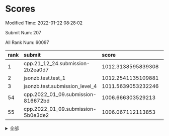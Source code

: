 # Scores

Modified Time: 2022-01-22 08:28:02

Submit Num: 207

All Rank Num: 60097

| rank |               submit               |       score        |       sigma        | pk_num |
| :--- | :--------------------------------- | :----------------- | :----------------- | :----- |
| 1    | cpp.21_12_24.submission-2b2ea0d7   | 1012.3138595839308 | 0.7802996244745182 | 1161   |
| 2    | jsonzb.test.test_1                 | 1012.2541135109881 | 0.8013530197332129 | 1160   |
| 3    | jsonzb.test.submission_level_4     | 1011.5639053232246 | 0.7707912784359352 | 1157   |
| 54   | cpp.2022_01_09.submission-816672bd | 1006.666303529213  | 0.7330471112857686 | 1163   |
| 55   | cpp.2022_01_09.submission-5b0e3de2 | 1006.067112113853  | 0.7323638415875129 | 1164   |


<details>
<summary>全部</summary>

| rank |                 submit                 |       score        |       sigma        | pk_num |
| :--- | :------------------------------------- | :----------------- | :----------------- | :----- |
| 1    | cpp.21_12_24.submission-2b2ea0d7       | 1012.3138595839308 | 0.7802996244745182 | 1161   |
| 2    | jsonzb.test.test_1                     | 1012.2541135109881 | 0.8013530197332129 | 1160   |
| 3    | jsonzb.test.submission_level_4         | 1011.5639053232246 | 0.7707912784359352 | 1157   |
| 4    | gobigger.level_3.submission_level_3_42 | 1011.3317747503047 | 0.7971058783937568 | 1156   |
| 5    | gobigger.level_3.submission_level_3_37 | 1011.3238021259934 | 0.7569459371096676 | 1160   |
| 6    | gobigger.level_3.submission_level_3_15 | 1011.1305381688768 | 0.7658304083302252 | 1164   |
| 7    | gobigger.level_3.submission_level_3_41 | 1011.0042734277262 | 0.7676081185153358 | 1166   |
| 8    | gobigger.level_3.submission_level_3_27 | 1010.653277135233  | 0.7697946517904409 | 1168   |
| 9    | gobigger.level_3.submission_level_3_8  | 1010.591332990107  | 0.7674426860452889 | 1165   |
| 10   | gobigger.level_3.submission_level_3_10 | 1010.5827788161982 | 0.7567105691857304 | 1158   |
| 11   | gobigger.level_3.submission_level_3_4  | 1010.5326964306176 | 0.7840220677467434 | 1165   |
| 12   | gobigger.level_3.submission_level_3_34 | 1010.420284034018  | 0.7439504353232795 | 1160   |
| 13   | gobigger.level_3.submission_level_3_21 | 1010.3839281091603 | 0.7529833570892501 | 1158   |
| 14   | gobigger.level_3.submission_level_3_30 | 1010.3238502040731 | 0.7617448415835627 | 1163   |
| 15   | gobigger.level_3.submission_level_3_32 | 1010.3216496327657 | 0.7475486097950765 | 1159   |
| 16   | gobigger.level_3.submission_level_3_25 | 1010.2536412910955 | 0.7750808296539838 | 1163   |
| 17   | gobigger.level_3.submission_level_3_3  | 1010.2383911801196 | 0.7587293840723618 | 1160   |
| 18   | gobigger.level_3.submission_level_3_29 | 1010.1216326454165 | 0.7528300775112294 | 1158   |
| 19   | gobigger.level_3.submission_level_3_40 | 1010.0643585700772 | 0.7559951761641247 | 1167   |
| 20   | gobigger.level_3.submission_level_3_45 | 1010.0480411875279 | 0.7490198292004576 | 1159   |
| 21   | gobigger.level_3.submission_level_3_1  | 1010.0378317998126 | 0.7677218487526223 | 1161   |
| 22   | gobigger.level_3.submission_level_3_28 | 1010.0185656425313 | 0.7586970567361276 | 1160   |
| 23   | gobigger.level_3.submission_level_3_38 | 1009.9985894783841 | 0.761734234242514  | 1159   |
| 24   | gobigger.level_3.submission_level_3_49 | 1009.9761050153996 | 0.7512850806671634 | 1160   |
| 25   | gobigger.level_3.submission_level_3_26 | 1009.9629702661996 | 0.7679147620748094 | 1162   |
| 26   | gobigger.level_3.submission_level_3_35 | 1009.8823316715502 | 0.7572264093465814 | 1158   |
| 27   | gobigger.level_3.submission_level_3_2  | 1009.823023229457  | 0.7668546289014537 | 1157   |
| 28   | gobigger.level_3.submission_level_3_39 | 1009.8226817251624 | 0.7436413931319157 | 1165   |
| 29   | gobigger.level_3.submission_level_3_6  | 1009.7966701966897 | 0.7801707855893427 | 1158   |
| 30   | gobigger.level_3.submission_level_3_48 | 1009.7900698689929 | 0.7685951136734034 | 1166   |
| 31   | gobigger.level_3.submission_level_3_11 | 1009.614468761843  | 0.7565441015170029 | 1160   |
| 32   | gobigger.level_3.submission_level_3_5  | 1009.5727004942703 | 0.7579769639191822 | 1163   |
| 33   | gobigger.level_3.submission_level_3_19 | 1009.5298297513066 | 0.7587076321709049 | 1165   |
| 34   | gobigger.level_3.submission_level_3_0  | 1009.5174139706494 | 0.7617884271182076 | 1161   |
| 35   | gobigger.level_3.submission_level_3_24 | 1009.5047452676438 | 0.7545873637263067 | 1164   |
| 36   | gobigger.level_3.submission_level_3_46 | 1009.4698633065457 | 0.7559579360164496 | 1166   |
| 37   | gobigger.level_3.submission_level_3_23 | 1009.3618370066038 | 0.7568666759938789 | 1159   |
| 38   | gobigger.level_3.submission_level_3_13 | 1009.29764794965   | 0.7670123191248182 | 1160   |
| 39   | gobigger.level_3.submission_level_3_18 | 1009.1992457617456 | 0.7718441785667624 | 1161   |
| 40   | gobigger.level_3.submission_level_3_44 | 1009.1948005178059 | 0.7561242724007393 | 1160   |
| 41   | gobigger.level_3.submission_level_3_14 | 1009.141147916865  | 0.7556260026187293 | 1162   |
| 42   | gobigger.level_3.submission_level_3_9  | 1009.0868335008444 | 0.7685690905428537 | 1161   |
| 43   | gobigger.level_3.submission_level_3_22 | 1009.0007230579507 | 0.7498084750102033 | 1163   |
| 44   | gobigger.level_3.submission_level_3_16 | 1008.8295549217036 | 0.740339107985093  | 1163   |
| 45   | gobigger.level_3.submission_level_3_31 | 1008.7896471254963 | 0.733022628302289  | 1155   |
| 46   | gobigger.level_3.submission_level_3_33 | 1008.7383871868433 | 0.7524219872281849 | 1164   |
| 47   | gobigger.level_3.submission_level_3_17 | 1008.6326214752587 | 0.7288850531387987 | 1157   |
| 48   | gobigger.level_3.submission_level_3_47 | 1008.5543176007525 | 0.7526662402596636 | 1161   |
| 49   | gobigger.level_3.submission_level_3_20 | 1008.4004938581982 | 0.7369067891327401 | 1162   |
| 50   | gobigger.level_3.submission_level_3_43 | 1008.3909207528276 | 0.7436498702676364 | 1162   |
| 51   | gobigger.level_3.submission_level_3_12 | 1007.9159083063411 | 0.7448480403539016 | 1158   |
| 52   | gobigger.level_3.submission_level_3_36 | 1007.8039831751073 | 0.7483619104639672 | 1163   |
| 53   | gobigger.level_3.submission_level_3_7  | 1007.7913633190662 | 0.7497270634990125 | 1158   |
| 54   | cpp.2022_01_09.submission-816672bd     | 1006.666303529213  | 0.7330471112857686 | 1163   |
| 55   | cpp.2022_01_09.submission-5b0e3de2     | 1006.067112113853  | 0.7323638415875129 | 1164   |
| 56   | gobigger.level_1.submission_level_1_39 | 1005.652590865367  | 0.7100840245900664 | 1156   |
| 57   | gobigger.level_1.submission_level_1_4  | 1004.5659398504746 | 0.7155245315907752 | 1163   |
| 58   | gobigger.level_1.submission_level_1_26 | 1004.4579935779547 | 0.7178596899218878 | 1167   |
| 59   | gobigger.level_1.submission_level_1_45 | 1004.4458209847816 | 0.7148801261418891 | 1152   |
| 60   | gobigger.level_1.submission_level_1_11 | 1004.256834606345  | 0.7234270602854925 | 1161   |
| 61   | gobigger.level_1.submission_level_1_24 | 1004.222782679897  | 0.7240014881273413 | 1162   |
| 62   | gobigger.level_1.submission_level_1_15 | 1004.1019465355722 | 0.7231811427984939 | 1164   |
| 63   | gobigger.level_1.submission_level_1_47 | 1004.0924788162849 | 0.7303899576558169 | 1160   |
| 64   | gobigger.level_1.submission_level_1_46 | 1004.0027590963413 | 0.7134684087291926 | 1159   |
| 65   | gobigger.level_1.submission_level_1_13 | 1003.9365124409849 | 0.7262118255682831 | 1159   |
| 66   | gobigger.level_1.submission_level_1_36 | 1003.866550359797  | 0.7159115645989513 | 1156   |
| 67   | gobigger.level_1.submission_level_1_41 | 1003.8603756832481 | 0.7063753972364195 | 1164   |
| 68   | gobigger.level_1.submission_level_1_38 | 1003.710030321721  | 0.7173243757438371 | 1163   |
| 69   | gobigger.level_1.submission_level_1_17 | 1003.688879713301  | 0.7106076578758043 | 1161   |
| 70   | gobigger.level_1.submission_level_1_49 | 1003.6698931024966 | 0.7176707021365935 | 1164   |
| 71   | gobigger.level_1.submission_level_1_20 | 1003.6687922091802 | 0.7181853169557847 | 1162   |
| 72   | gobigger.level_1.submission_level_1_25 | 1003.6522277416082 | 0.713197497914946  | 1159   |
| 73   | gobigger.level_1.submission_level_1_27 | 1003.6429675072462 | 0.7121996528567986 | 1161   |
| 74   | gobigger.level_1.submission_level_1_34 | 1003.5383332866098 | 0.7100936577013355 | 1162   |
| 75   | gobigger.level_1.submission_level_1_5  | 1003.4841465250294 | 0.7117724441441382 | 1160   |
| 76   | gobigger.level_1.submission_level_1_28 | 1003.467707741053  | 0.7180804696897403 | 1156   |
| 77   | gobigger.level_1.submission_level_1_31 | 1003.4428997502024 | 0.7202883743053513 | 1164   |
| 78   | gobigger.level_1.submission_level_1_19 | 1003.3958397762294 | 0.7165147395000465 | 1162   |
| 79   | gobigger.level_1.submission_level_1_1  | 1003.3876986558713 | 0.7124167622618806 | 1156   |
| 80   | gobigger.level_1.submission_level_1_37 | 1003.2887542081833 | 0.7087748228846112 | 1164   |
| 81   | gobigger.level_1.submission_level_1_16 | 1003.2855561711817 | 0.7111563632820422 | 1162   |
| 82   | gobigger.level_1.submission_level_1_42 | 1003.1616199203023 | 0.7134397991393577 | 1164   |
| 83   | gobigger.level_1.submission_level_1_43 | 1003.0948285010264 | 0.7214678959530642 | 1160   |
| 84   | gobigger.level_1.submission_level_1_3  | 1003.062465059595  | 0.7151944494942127 | 1162   |
| 85   | gobigger.level_1.submission_level_1_18 | 1003.0335279652268 | 0.7099409272466773 | 1163   |
| 86   | gobigger.level_1.submission_level_1_23 | 1003.0305422769167 | 0.716834266320848  | 1163   |
| 87   | gobigger.level_1.submission_level_1_22 | 1002.9992112446431 | 0.7187810850664799 | 1157   |
| 88   | gobigger.level_1.submission_level_1_30 | 1002.9836954689173 | 0.7231902626844988 | 1165   |
| 89   | gobigger.level_1.submission_level_1_6  | 1002.9522605620698 | 0.7038268235355432 | 1166   |
| 90   | gobigger.level_1.submission_level_1_29 | 1002.8507192273921 | 0.7248003836345502 | 1160   |
| 91   | gobigger.level_1.submission_level_1_12 | 1002.746995831797  | 0.7094013728682046 | 1156   |
| 92   | gobigger.level_1.submission_level_1_33 | 1002.6344590074488 | 0.7153540765743832 | 1162   |
| 93   | gobigger.level_1.submission_level_1_32 | 1002.6291334784123 | 0.711116468536715  | 1162   |
| 94   | gobigger.level_1.submission_level_1_8  | 1002.5898323201058 | 0.7210372103446064 | 1161   |
| 95   | gobigger.level_1.submission_level_1_14 | 1002.5679131667316 | 0.7127014740253729 | 1159   |
| 96   | gobigger.level_1.submission_level_1_40 | 1002.5637746738653 | 0.7091186168993999 | 1161   |
| 97   | gobigger.level_1.submission_level_1_48 | 1002.5456543580248 | 0.7310298989798838 | 1163   |
| 98   | gobigger.level_1.submission_level_1_2  | 1002.4630109476643 | 0.7287467564517939 | 1164   |
| 99   | gobigger.level_1.submission_level_1_9  | 1002.4355637589979 | 0.7067001405944945 | 1159   |
| 100  | gobigger.level_1.submission_level_1_35 | 1002.2721574085236 | 0.7158136929949384 | 1168   |
| 101  | gobigger.level_1.submission_level_1_10 | 1002.1772168923842 | 0.7164329473135204 | 1165   |
| 102  | gobigger.level_1.submission_level_1_7  | 1002.1292269897361 | 0.7053505441947325 | 1161   |
| 103  | gobigger.level_1.submission_level_1_0  | 1001.5808661183637 | 0.7110048500028179 | 1164   |
| 104  | gobigger.level_1.submission_level_1_21 | 1001.5418585292754 | 0.7143850599355231 | 1165   |
| 105  | gobigger.level_1.submission_level_1_44 | 1001.4890536732007 | 0.7016131995024459 | 1158   |
| 106  | gobigger.random.submission_random_21   | 997.792462278601   | 0.7098623246355839 | 1163   |
| 107  | gobigger.random.submission_random_2    | 997.5639763390685  | 0.7042087174881677 | 1163   |
| 108  | gobigger.random.submission_random_31   | 997.2984637191694  | 0.706652754453484  | 1161   |
| 109  | gobigger.random.submission_random_20   | 997.1973021826961  | 0.7159158479506725 | 1163   |
| 110  | gobigger.random.submission_random_40   | 997.1280499340933  | 0.7206590013665256 | 1157   |
| 111  | gobigger.random.submission_random_25   | 997.0419841500421  | 0.7178269581295307 | 1163   |
| 112  | gobigger.random.submission_random_8    | 996.8912483988067  | 0.7082040506258203 | 1161   |
| 113  | gobigger.random.submission_random_44   | 996.7964073741218  | 0.7134930352642389 | 1159   |
| 114  | gobigger.random.submission_random_14   | 996.7713631913354  | 0.7172819800458436 | 1162   |
| 115  | gobigger.random.submission_random_48   | 996.5500159763372  | 0.7157335899863351 | 1161   |
| 116  | gobigger.random.submission_random_16   | 996.4578651534282  | 0.722952289335246  | 1161   |
| 117  | gobigger.random.submission_random_30   | 996.3428771042437  | 0.711275497304194  | 1159   |
| 118  | gobigger.random.submission_random_13   | 996.3194350702103  | 0.7030992955405683 | 1155   |
| 119  | gobigger.random.submission_random_26   | 996.2316450384264  | 0.6951814762025705 | 1163   |
| 120  | gobigger.random.submission_random_32   | 996.223334041325   | 0.7093631436965838 | 1162   |
| 121  | gobigger.random.submission_random_22   | 996.1490766035821  | 0.7145940217774683 | 1163   |
| 122  | gobigger.random.submission_random_47   | 996.1324601488714  | 0.7218121701654368 | 1161   |
| 123  | gobigger.random.submission_random_5    | 996.1160260125282  | 0.6983823448586903 | 1161   |
| 124  | gobigger.random.submission_random_29   | 996.0756523541047  | 0.715000449100571  | 1157   |
| 125  | gobigger.random.submission_random_18   | 995.9120793942759  | 0.7067404193310363 | 1162   |
| 126  | gobigger.random.submission_random_4    | 995.881509829947   | 0.715039285073327  | 1165   |
| 127  | gobigger.random.submission_random_12   | 995.8665349195142  | 0.7010402368707531 | 1157   |
| 128  | gobigger.random.submission_random_35   | 995.8383291314776  | 0.7088476615768539 | 1161   |
| 129  | gobigger.random.submission_random_42   | 995.8115182527979  | 0.7012504698466444 | 1161   |
| 130  | gobigger.random.submission_random_27   | 995.7024151311168  | 0.7121547233564751 | 1162   |
| 131  | gobigger.random.submission_random_9    | 995.6475190681052  | 0.7179288288929032 | 1158   |
| 132  | gobigger.random.submission_random_3    | 995.5893178724058  | 0.7248255558513633 | 1162   |
| 133  | gobigger.random.submission_random_28   | 995.5691740839928  | 0.7106266361988353 | 1165   |
| 134  | gobigger.random.submission_random_37   | 995.5522635437057  | 0.7195943052589654 | 1161   |
| 135  | gobigger.random.submission_random_19   | 995.5235982244743  | 0.7165237657649779 | 1161   |
| 136  | gobigger.random.submission_random_38   | 995.510523563933   | 0.6987069872631572 | 1160   |
| 137  | gobigger.random.submission_random_24   | 995.4980404058695  | 0.7205988463288745 | 1163   |
| 138  | gobigger.random.submission_random_45   | 995.488417887876   | 0.7338151630354142 | 1161   |
| 139  | gobigger.random.submission_random_17   | 995.476689905384   | 0.7156180641752203 | 1161   |
| 140  | gobigger.random.submission_random_1    | 995.4677902392773  | 0.7037693369897909 | 1166   |
| 141  | gobigger.random.submission_random_23   | 995.4388192102896  | 0.7159654731420699 | 1167   |
| 142  | gobigger.random.submission_random_15   | 995.4170161731489  | 0.7125443660642046 | 1162   |
| 143  | gobigger.random.submission_random_46   | 995.2883085441877  | 0.7176104408810049 | 1160   |
| 144  | gobigger.random.submission_random_41   | 995.2872784422535  | 0.70873146450665   | 1158   |
| 145  | gobigger.random.submission_random_39   | 995.2085207620621  | 0.7185018595263224 | 1157   |
| 146  | gobigger.random.submission_random_36   | 995.206196996633   | 0.7057826061608896 | 1164   |
| 147  | gobigger.random.submission_random_49   | 995.1865362385307  | 0.7129517845865615 | 1156   |
| 148  | gobigger.random.submission_random_33   | 995.1708942654008  | 0.7374276481903919 | 1158   |
| 149  | gobigger.random.submission_random_11   | 995.0765352104055  | 0.7239422172895408 | 1162   |
| 150  | gobigger.random.submission_random_7    | 995.0666983023298  | 0.7185951440199885 | 1160   |
| 151  | gobigger.random.submission_random_0    | 995.0321548228499  | 0.7279952927445651 | 1158   |
| 152  | gobigger.random.submission_random_6    | 995.0273139620147  | 0.7274567663846236 | 1165   |
| 153  | gobigger.random.submission_random_34   | 994.9665693883015  | 0.7191288683150748 | 1166   |
| 154  | gobigger.random.submission_random_43   | 994.9146446926952  | 0.7159249186474442 | 1161   |
| 155  | gobigger.random.submission_random_10   | 994.7533690178702  | 0.7218055336818439 | 1160   |
| 156  | gobigger.level_2.submission_level_2_38 | 993.8461555133498  | 0.7449079751798947 | 1162   |
| 157  | gobigger.level_2.submission_level_2_6  | 993.6106664953354  | 0.717943375549914  | 1165   |
| 158  | gobigger.level_2.submission_level_2_21 | 993.4879473693004  | 0.720284847829488  | 1158   |
| 159  | gobigger.level_2.submission_level_2_49 | 993.3701729798139  | 0.7333329057727275 | 1161   |
| 160  | gobigger.level_2.submission_level_2_30 | 993.0979679572195  | 0.7230012102533394 | 1155   |
| 161  | gobigger.level_2.submission_level_2_43 | 993.0898575542983  | 0.7322430536822581 | 1165   |
| 162  | gobigger.level_2.submission_level_2_44 | 993.0219981311096  | 0.7410179881520707 | 1153   |
| 163  | gobigger.level_2.submission_level_2_4  | 992.9648411777973  | 0.7207944636194046 | 1159   |
| 164  | gobigger.level_2.submission_level_2_24 | 992.9204730351943  | 0.7214610631786724 | 1164   |
| 165  | gobigger.level_2.submission_level_2_32 | 992.8912904546469  | 0.7460653503505388 | 1156   |
| 166  | gobigger.level_2.submission_level_2_5  | 992.7504428197913  | 0.7305957382040058 | 1162   |
| 167  | gobigger.level_2.submission_level_2_14 | 992.6612069116626  | 0.7266098615050556 | 1166   |
| 168  | gobigger.level_2.submission_level_2_29 | 992.6516244309566  | 0.7386800632751067 | 1165   |
| 169  | gobigger.level_2.submission_level_2_3  | 992.6408804439503  | 0.7450308686509317 | 1161   |
| 170  | gobigger.level_2.submission_level_2_33 | 992.6135695259507  | 0.7301017080591179 | 1164   |
| 171  | gobigger.level_2.submission_level_2_11 | 992.5729165482799  | 0.7309138899310472 | 1167   |
| 172  | gobigger.level_2.submission_level_2_48 | 992.5707749865271  | 0.7388034324957742 | 1161   |
| 173  | gobigger.level_2.submission_level_2_20 | 992.5554791839469  | 0.7453030350655591 | 1163   |
| 174  | gobigger.level_2.submission_level_2_2  | 992.5434133081893  | 0.7422897254723149 | 1159   |
| 175  | gobigger.level_2.submission_level_2_34 | 992.4796301878106  | 0.7315009246819547 | 1165   |
| 176  | gobigger.level_2.submission_level_2_42 | 992.4527697866316  | 0.7446503509891514 | 1161   |
| 177  | gobigger.level_2.submission_level_2_17 | 992.4252448980009  | 0.7470238160205999 | 1158   |
| 178  | gobigger.level_2.submission_level_2_12 | 992.3268691779214  | 0.7395594876237691 | 1160   |
| 179  | gobigger.level_2.submission_level_2_10 | 992.1894945012808  | 0.7386979249878002 | 1167   |
| 180  | gobigger.level_2.submission_level_2_36 | 992.1738649089724  | 0.724175682574901  | 1167   |
| 181  | gobigger.level_2.submission_level_2_15 | 992.1717613334129  | 0.7402876972460654 | 1161   |
| 182  | gobigger.level_2.submission_level_2_22 | 992.104911690237   | 0.7588425092370519 | 1161   |
| 183  | gobigger.level_2.submission_level_2_45 | 992.0740242036906  | 0.7594669215924691 | 1166   |
| 184  | gobigger.level_2.submission_level_2_40 | 992.0645282825265  | 0.7307148721488521 | 1159   |
| 185  | gobigger.level_2.submission_level_2_9  | 992.0520400131336  | 0.7320694946963147 | 1159   |
| 186  | gobigger.level_2.submission_level_2_41 | 992.0304874481595  | 0.7442031250357476 | 1160   |
| 187  | gobigger.level_2.submission_level_2_26 | 991.9585180240956  | 0.7461188850961655 | 1167   |
| 188  | gobigger.level_2.submission_level_2_35 | 991.8984383775861  | 0.741911948479765  | 1162   |
| 189  | gobigger.level_2.submission_level_2_7  | 991.8660408394657  | 0.7441522350979196 | 1166   |
| 190  | gobigger.level_2.submission_level_2_25 | 991.8228469852298  | 0.7345627452529702 | 1162   |
| 191  | gobigger.level_2.submission_level_2_23 | 991.7121642564763  | 0.7506096959534883 | 1160   |
| 192  | gobigger.level_2.submission_level_2_18 | 991.579511133513   | 0.7646921645628053 | 1157   |
| 193  | gobigger.level_2.submission_level_2_28 | 991.5763440294544  | 0.7481052225103634 | 1165   |
| 194  | gobigger.level_2.submission_level_2_39 | 991.5075977525344  | 0.7437179631294233 | 1158   |
| 195  | gobigger.level_2.submission_level_2_13 | 991.5011596516958  | 0.7594229470985726 | 1162   |
| 196  | gobigger.level_2.submission_level_2_8  | 991.4819984790212  | 0.7533546978416225 | 1165   |
| 197  | gobigger.level_2.submission_level_2_37 | 991.3514455902616  | 0.7685955703491292 | 1158   |
| 198  | gobigger.level_2.submission_level_2_47 | 991.2399200977425  | 0.7513371720631135 | 1157   |
| 199  | gobigger.level_2.submission_level_2_0  | 991.1899598335378  | 0.7522508582287143 | 1161   |
| 200  | gobigger.level_2.submission_level_2_46 | 991.1853467826427  | 0.7412074661639744 | 1156   |
| 201  | gobigger.level_2.submission_level_2_31 | 991.1399438410481  | 0.7473861637208025 | 1161   |
| 202  | gobigger.level_2.submission_level_2_1  | 991.1263326125462  | 0.7477032989011787 | 1160   |
| 203  | gobigger.level_2.submission_level_2_19 | 990.9710324147092  | 0.7543632429950833 | 1159   |
| 204  | gobigger.level_2.submission_level_2_27 | 990.9575599548332  | 0.7542988419918212 | 1162   |
| 205  | gobigger.level_2.submission_level_2_16 | 990.6541687765592  | 0.766559704237038  | 1163   |
| 206  | gobigger.none.submission_none_0        | 976.6644899082445  | 1.300074231365357  | 1162   |
| 207  | gobigger.none.submission_none_1        | 975.7262481349709  | 1.3998723084166695 | 1168   |

</details>